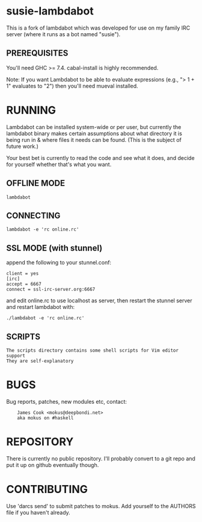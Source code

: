 susie-lambdabot
=============== 

This is a fork of lambdabot which was developed for use on my family IRC server (where it runs as a bot named "susie").


PREREQUISITES
-------------

You'll need GHC >= 7.4.  cabal-install is highly recommended.

Note: If you want Lambdabot to be able to evaluate expressions
(e.g., "> 1 + 1" evaluates to "2") then you'll need mueval installed.

RUNNING
=======

Lambdabot can be installed system-wide or per user, but currently the lambdabot binary makes certain assumptions about what directory it is being run in & where files it needs can be found. (This is the subject of future work.)

Your best bet is currently to read the code and see what it does, and decide for yourself whether that's what you want.

OFFLINE MODE
------------

    lambdabot

CONNECTING
----------

    lambdabot -e 'rc online.rc'

SSL MODE (with stunnel)
-----------------------

append the following to your stunnel.conf:

    client = yes
    [irc]
    accept = 6667
    connect = ssl-irc-server.org:6667

and edit online.rc to use localhost as server, then restart the stunnel
server and restart lambdabot with:

    ./lambdabot -e 'rc online.rc'

SCRIPTS
-------

    The scripts directory contains some shell scripts for Vim editor support
    They are self-explanatory

BUGS
====

Bug reports, patches, new modules etc, contact:

        James Cook <mokus@deepbondi.net>
        aka mokus on #haskell

REPOSITORY
==========

There is currently no public repository.  I'll probably convert to a git repo and put it up on github eventually though.

CONTRIBUTING
============

Use 'darcs send' to submit patches to mokus. Add yourself to the AUTHORS
file if you haven't already.
